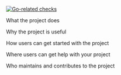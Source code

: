 
[![Go-related checks](https://github.com/weizhoublue/github-action-test/actions/workflows/golangci-lint.yaml/badge.svg)](https://github.com/weizhouBlue/github-action-test/actions/workflows/golangci-lint.yaml)


What the project does

Why the project is useful

How users can get started with the project

Where users can get help with your project

Who maintains and contributes to the project

